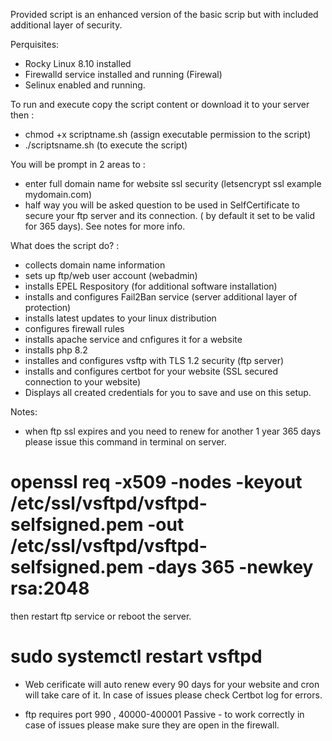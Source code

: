 Provided script is an enhanced version of the basic scrip but with included additional layer of security.

Perquisites:
- Rocky Linux 8.10 installed 
- Firewalld service installed and running (Firewal)
- Selinux enabled and running.


To run and execute copy the script content or download it to your server then :
- chmod +x scriptname.sh (assign executable permission to the script)
- ./scriptsname.sh (to execute the script)

You will be prompt in 2 areas to :
- enter full domain name for website ssl security (letsencrypt ssl example mydomain.com)
- half way you will be asked question to be used in SelfCertificate to secure your ftp server and its connection. ( by default it set to be valid for 365 days). See notes for more info.

What does the script do? :
- collects domain name information
- sets up ftp/web user account (webadmin)
- installs EPEL Respository (for additional software installation)
- installs and configures Fail2Ban service (server additional layer of protection)
- installs latest updates to your linux distribution
- configures firewall rules
- installs apache service and cnfigures it for a website
- installs php 8.2
- installes and configures vsftp with TLS 1.2 security (ftp server)
- installs and configures certbot for your website (SSL secured connection to your website)
- Displays all created credentials for you to save and use on this setup.

Notes:
- when ftp ssl expires and you need to renew for another 1 year 365 days please issue this command in terminal on server.
# openssl req -x509 -nodes -keyout /etc/ssl/vsftpd/vsftpd-selfsigned.pem -out /etc/ssl/vsftpd/vsftpd-selfsigned.pem -days 365 -newkey rsa:2048

then restart ftp service or reboot the server.
# sudo systemctl restart vsftpd


- Web cerificate will auto renew every 90 days for your website and cron will take care of it.
In case of issues please check Certbot log for errors.

- ftp requires port 990 , 40000-400001 Passive - to work correctly in case of issues please make sure they are open in the firewall.

